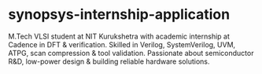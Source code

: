 # synopsys-internship-application
M.Tech VLSI student at NIT Kurukshetra with academic internship at Cadence in DFT &amp; verification. Skilled in Verilog, SystemVerilog, UVM, ATPG, scan compression &amp; tool validation. Passionate about semiconductor R&amp;D, low-power design &amp; building reliable hardware solutions.

